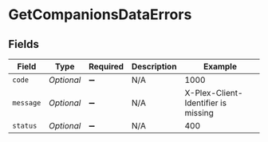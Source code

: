 # GetCompanionsDataErrors


## Fields

| Field                               | Type                                | Required                            | Description                         | Example                             |
| ----------------------------------- | ----------------------------------- | ----------------------------------- | ----------------------------------- | ----------------------------------- |
| `code`                              | *Optional<Long>*                    | :heavy_minus_sign:                  | N/A                                 | 1000                                |
| `message`                           | *Optional<String>*                  | :heavy_minus_sign:                  | N/A                                 | X-Plex-Client-Identifier is missing |
| `status`                            | *Optional<Long>*                    | :heavy_minus_sign:                  | N/A                                 | 400                                 |